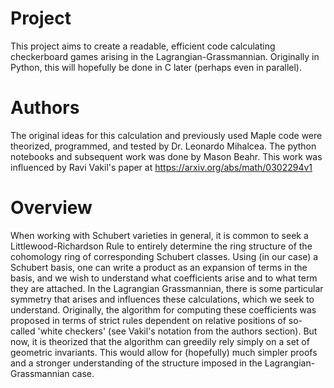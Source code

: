 # Project

This project aims to create a readable, efficient code calculating checkerboard games arising in the Lagrangian-Grassmannian. Originally in Python, this will hopefully be done in C later (perhaps even in parallel).

# Authors

The original ideas for this calculation and previously used Maple code were theorized, programmed, and tested by Dr. Leonardo Mihalcea. The python notebooks and subsequent work was done by Mason Beahr. This work was influenced by Ravi Vakil's paper at https://arxiv.org/abs/math/0302294v1

# Overview

When working with Schubert varieties in general, it is common to seek a Littlewood-Richardson Rule to entirely determine the ring structure of the cohomology ring of corresponding Schubert classes. Using (in our case) a Schubert basis, one can write a product as an expansion of terms in the basis, and we wish to understand what coefficients arise and to what term they are attached. In the Lagrangian Grassmannian, there is some particular symmetry that arises and influences these calculations, which we seek to understand. Originally, the algorithm for computing these coefficients was proposed in terms of strict rules dependent on relative positions of so-called 'white checkers' (see Vakil's notation from the authors section). But now, it is theorized that the algorithm can greedily rely simply on a set of geometric invariants. This would allow for (hopefully) much simpler proofs and a stronger understanding of the structure imposed in the Lagrangian-Grassmannian case.